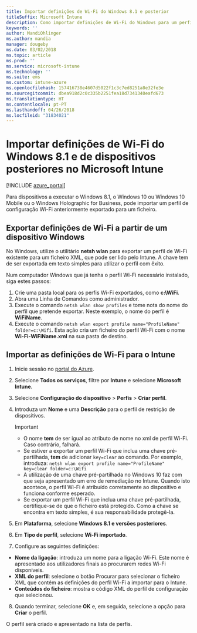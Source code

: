 ```yaml
---
title: Importar definições de Wi-Fi do Windows 8.1 e posterior
titleSuffix: Microsoft Intune
description: Como importar definições de Wi-Fi do Windows para um perfil Wi-Fi do Intune.
keywords: ''
author: MandiOhlinger
ms.author: mandia
manager: dougeby
ms.date: 03/02/2018
ms.topic: article
ms.prod: ''
ms.service: microsoft-intune
ms.technology: ''
ms.suite: ems
ms.custom: intune-azure
ms.openlocfilehash: 157416738e4607d5022f1c3c7ed8251a8e32fe3e
ms.sourcegitcommit: dbea918d2c0c335b2251fea18d7341340eafd673
ms.translationtype: HT
ms.contentlocale: pt-PT
ms.lasthandoff: 04/26/2018
ms.locfileid: "31834021"
---
```

# <a name="import-wi-fi-settings-for-windows-81-and-later-devices-in-microsoft-intune"></a>Importar definições de Wi-Fi do Windows 8.1 e de dispositivos posteriores no Microsoft Intune

[!INCLUDE [azure_portal](./includes/azure_portal.md)]

Para dispositivos a executar o Windows 8.1, o Windows 10 ou Windows 10 Mobile ou o Windows Holographic for Business, pode importar um perfil de configuração Wi-Fi anteriormente exportado para um ficheiro.

## <a name="export-wi-fi-settings-from-a-windows-device"></a>Exportar definições de Wi-Fi a partir de um dispositivo Windows

No Windows, utilize o utilitário **netsh wlan** para exportar um perfil de Wi-Fi existente para um ficheiro XML, que pode ser lido pelo Intune. A chave tem de ser exportada em texto simples para utilizar o perfil com êxito.

Num computador Windows que já tenha o perfil Wi-Fi necessário instalado, siga estes passos:

1. Crie uma pasta local para os perfis Wi-Fi exportados, como **c:\WiFi**.
2. Abra uma Linha de Comandos como administrador.
3. Execute o comando `netsh wlan show profiles` e tome nota do nome do perfil que pretende exportar. Neste exemplo, o nome do perfil é **WiFiName**.
4. Execute o comando `netsh wlan export profile name="ProfileName" folder=c:\Wifi`. Esta ação cria um ficheiro do perfil Wi-Fi com o nome **Wi-Fi-WiFiName.xml** na sua pasta de destino.

## <a name="import-the-wi-fi-settings-into-intune"></a>Importar as definições de Wi-Fi para o Intune

1. Inicie sessão no [portal do Azure](https://portal.azure.com).
2. Selecione **Todos os serviços**, filtre por **Intune** e selecione **Microsoft Intune**.
3. Selecione **Configuração do dispositivo** > **Perfis** > **Criar perfil**.
4. Introduza um **Nome** e uma **Descrição** para o perfil de restrição de dispositivos.

    > [!IMPORTANT]
    > - O nome **tem** de ser igual ao atributo de nome no xml de perfil Wi-Fi. Caso contrário, falhará.
    > - Se estiver a exportar um perfil Wi-Fi que inclua uma chave pré-partilhada, **tem** de adicionar `key=clear` ao comando. Por exemplo, introduza: `netsh wlan export profile name="ProfileName" key=clear folder=c:\Wifi`
    > - A utilização de uma chave pré-partilhada no Windows 10 faz com que seja apresentado um erro de remediação no Intune. Quando isto acontece, o perfil Wi-Fi é atribuído corretamente ao dispositivo e funciona conforme esperado.
    > - Se exportar um perfil Wi-Fi que inclua uma chave pré-partilhada, certifique-se de que o ficheiro está protegido. Como a chave se encontra em texto simples, é sua responsabilidade protegê-la.

5. Em **Plataforma**, selecione **Windows 8.1 e versões posteriores**.
6. Em **Tipo de perfil**, selecione **Wi-Fi importado**.
7. Configure as seguintes definições:
  - **Nome da ligação**: introduza um nome para a ligação Wi-Fi. Este nome é apresentado aos utilizadores finais ao procurarem redes Wi-Fi disponíveis.
  - **XML do perfil**: selecione o botão Procurar para selecionar o ficheiro XML que contém as definições do perfil Wi-Fi a importar para o Intune.
  - **Conteúdos do ficheiro**: mostra o código XML do perfil de configuração que selecionou.
8. Quando terminar, selecione **OK** e, em seguida, selecione a opção para **Criar** o perfil.

O perfil será criado e apresentado na lista de perfis.
